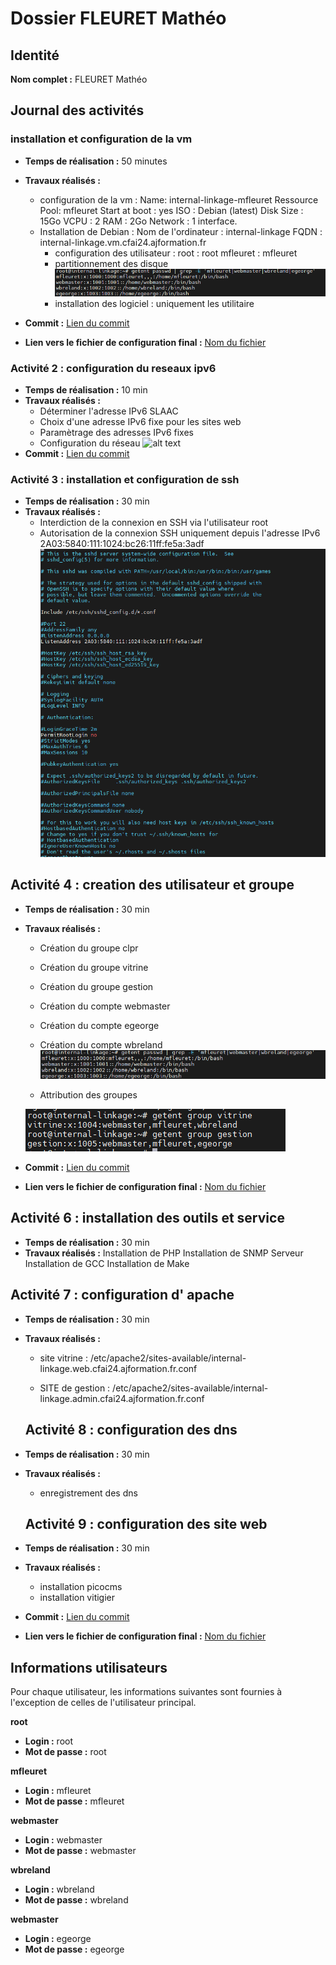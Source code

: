 # Dossier FLEURET Mathéo

## Identité
**Nom complet :** FLEURET Mathéo

## Journal des activités

### installation et configuration de la vm
- **Temps de réalisation :** 50 minutes
- **Travaux réalisés :** 
   - configuration de la vm  : 
     Name: internal-linkage-mfleuret
     Ressource Pool: mfleuret
     Start at boot : yes
     ISO : Debian (latest)
     Disk Size : 15Go
     VCPU : 2
     RAM : 2Go
     Network : 1 interface.
   - Installation de Debian : 
     Nom de l'ordinateur : internal-linkage 
     FQDN : internal-linkage.vm.cfai24.ajformation.fr
     - configuration des utilisateur : 
        root : root
        mfleuret : mfleuret
      - partitionnement des disque
      ![alt text](image.png)
      - installation des logiciel : 
        uniquement les utilitaire
      
- **Commit :** [Lien du commit](URL_DU_COMMIT)
- **Lien vers le fichier de configuration final :** [Nom du fichier](URL_DU_FICHIER)

### Activité 2 : configuration du reseaux ipv6
- **Temps de réalisation :** 10 min
- **Travaux réalisés :** 
   - Déterminer l'adresse IPv6 SLAAC
  - Choix d'une adresse IPv6 fixe pour les sites web
  - Paramètrage des adresses IPv6 fixes
  - Configuration du réseau
   ![alt text](\configuration\network.png)
- **Commit :** [Lien du commit](URL_DU_COMMIT)


### Activité 3 : installation et configuration de ssh 
- **Temps de réalisation :** 30 min
- **Travaux réalisés :** 
  - Interdiction de la connexion en SSH via l'utilisateur root
  - Autorisation de la connexion SSH uniquement depuis l'adresse IPv6 2A03:5840:111:1024:bc26:11ff:fe5a:3adf
  ![alt text](ssh.png)

## Activité 4 : creation des utilisateur et groupe  
- **Temps de réalisation :** 30 min
- **Travaux réalisés :** 

  - Création du groupe clpr
  - Création du groupe vitrine
  - Création du groupe gestion
  

  - Création du compte webmaster
  - Création du compte egeorge
  - Création du compte wbreland
  ![alt text](image.png)

  - Attribution des groupes
  
  ![alt text](image-1.png)


  
   
- **Commit :** [Lien du commit](URL_DU_COMMIT)
- **Lien vers le fichier de configuration final :** [Nom du fichier](URL_DU_FICHIER)

## Activité 6 : installation des outils et service
- **Temps de réalisation :** 30 min
- **Travaux réalisés :** 
Installation de PHP
Installation de SNMP Serveur
Installation de GCC
Installation de Make
  

## Activité 7 : configuration d' apache 
- **Temps de réalisation :** 30 min
- **Travaux réalisés :** 
  - site vitrine :    /etc/apache2/sites-available/internal-linkage.web.cfai24.ajformation.fr.conf

  - SITE de gestion :  /etc/apache2/sites-available/internal-linkage.admin.cfai24.ajformation.fr.conf

  ## Activité 8 : configuration des dns
- **Temps de réalisation :** 30 min
- **Travaux réalisés :** 
  - enregistrement des dns

  ## Activité 9 : configuration des site web 
- **Temps de réalisation :** 30 min
- **Travaux réalisés :** 
  - installation picocms 
  - installation vitigier 



   
- **Commit :** [Lien du commit](URL_DU_COMMIT)
- **Lien vers le fichier de configuration final :** [Nom du fichier](URL_DU_FICHIER)
## Informations utilisateurs

Pour chaque utilisateur, les informations suivantes sont fournies à l'exception de celles de l'utilisateur principal.


**root**
- **Login :** root
- **Mot de passe :** root

**mfleuret**
- **Login :** mfleuret  
- **Mot de passe :** mfleuret

**webmaster**
- **Login :** webmaster  
- **Mot de passe :** webmaster

**wbreland**
- **Login :** wbreland  
- **Mot de passe :** wbreland

**webmaster**
- **Login :** egeorge  
- **Mot de passe :** egeorge